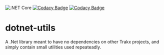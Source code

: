  ![.NET Core](https://github.com/trakx/dotnet-utils/workflows/.NET%20Core/badge.svg) [![Codacy Badge](https://app.codacy.com/project/badge/Grade/29be1a8cd89c4e18aca52d8e96c5c91f)](https://www.codacy.com/gh/trakx/dotnet-utils/dashboard?utm_source=github.com&amp;utm_medium=referral&amp;utm_content=trakx/dotnet-utils&amp;utm_campaign=Badge_Grade) [![Codacy Badge](https://app.codacy.com/project/badge/Coverage/29be1a8cd89c4e18aca52d8e96c5c91f)](https://www.codacy.com/gh/trakx/dotnet-utils/dashboard?utm_source=github.com&utm_medium=referral&utm_content=trakx/dotnet-utils&utm_campaign=Badge_Coverage)

# dotnet-utils

A .Net library meant to have no dependencies on other Trakx projects, and simply contain small utilities used repeateadly.
